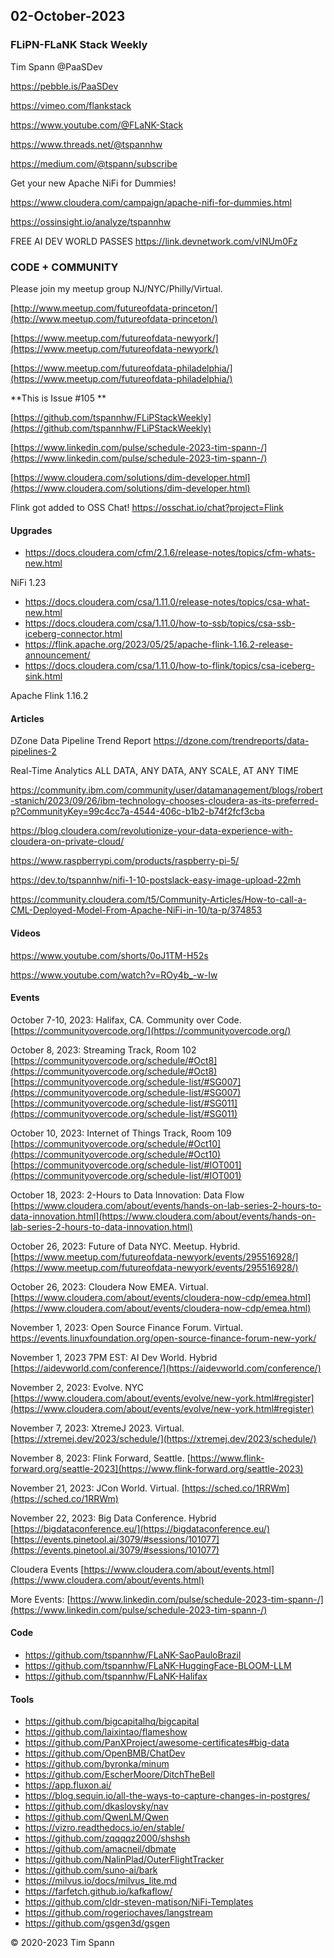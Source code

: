 ## 02-October-2023

### FLiPN-FLaNK Stack Weekly

Tim Spann @PaaSDev

https://pebble.is/PaaSDev

https://vimeo.com/flankstack

https://www.youtube.com/@FLaNK-Stack

https://www.threads.net/@tspannhw

https://medium.com/@tspann/subscribe

Get your new Apache NiFi for Dummies!

https://www.cloudera.com/campaign/apache-nifi-for-dummies.html

https://ossinsight.io/analyze/tspannhw

FREE AI DEV WORLD PASSES
https://link.devnetwork.com/vINUm0Fz

### CODE + COMMUNITY

Please join my meetup group NJ/NYC/Philly/Virtual. 

[http://www.meetup.com/futureofdata-princeton/](http://www.meetup.com/futureofdata-princeton/)

[https://www.meetup.com/futureofdata-newyork/](https://www.meetup.com/futureofdata-newyork/)

[https://www.meetup.com/futureofdata-philadelphia/](https://www.meetup.com/futureofdata-philadelphia/)


**This is Issue #105 **

[https://github.com/tspannhw/FLiPStackWeekly](https://github.com/tspannhw/FLiPStackWeekly)

[https://www.linkedin.com/pulse/schedule-2023-tim-spann-/](https://www.linkedin.com/pulse/schedule-2023-tim-spann-/)

[https://www.cloudera.com/solutions/dim-developer.html](https://www.cloudera.com/solutions/dim-developer.html)

Flink got added to OSS Chat!   https://osschat.io/chat?project=Flink

#### Upgrades

* https://docs.cloudera.com/cfm/2.1.6/release-notes/topics/cfm-whats-new.html

NiFi 1.23

* https://docs.cloudera.com/csa/1.11.0/release-notes/topics/csa-what-new.html
* https://docs.cloudera.com/csa/1.11.0/how-to-ssb/topics/csa-ssb-iceberg-connector.html
* https://flink.apache.org/2023/05/25/apache-flink-1.16.2-release-announcement/
* https://docs.cloudera.com/csa/1.11.0/how-to-flink/topics/csa-iceberg-sink.html

Apache Flink 1.16.2


#### Articles

DZone Data Pipeline Trend Report
https://dzone.com/trendreports/data-pipelines-2

Real-Time Analytics
ALL DATA, ANY DATA, ANY SCALE, AT ANY TIME


https://community.ibm.com/community/user/datamanagement/blogs/robert-stanich/2023/09/26/ibm-technology-chooses-cloudera-as-its-preferred-p?CommunityKey=99c4cc7a-4544-406c-b1b2-b74f2fcf3cba

https://blog.cloudera.com/revolutionize-your-data-experience-with-cloudera-on-private-cloud/

https://www.raspberrypi.com/products/raspberry-pi-5/

https://dev.to/tspannhw/nifi-1-10-postslack-easy-image-upload-22mh

https://community.cloudera.com/t5/Community-Articles/How-to-call-a-CML-Deployed-Model-From-Apache-NiFi-in-10/ta-p/374853


#### Videos



https://www.youtube.com/shorts/0oJ1TM-H52s

https://www.youtube.com/watch?v=ROy4b_-w-Iw


#### Events


October 7-10, 2023:  Halifax, CA.   Community over Code.
[https://communityovercode.org/](https://communityovercode.org/)

October 8, 2023:  Streaming Track, Room 102
[https://communityovercode.org/schedule/#Oct8](https://communityovercode.org/schedule/#Oct8)
[https://communityovercode.org/schedule-list/#SG007](https://communityovercode.org/schedule-list/#SG007)
[https://communityovercode.org/schedule-list/#SG011](https://communityovercode.org/schedule-list/#SG011)

October 10, 2023:  Internet of Things Track, Room 109
[https://communityovercode.org/schedule/#Oct10](https://communityovercode.org/schedule/#Oct10)
[https://communityovercode.org/schedule-list/#IOT001](https://communityovercode.org/schedule-list/#IOT001)

October 18, 2023:  2-Hours to Data Innovation:   Data Flow
[https://www.cloudera.com/about/events/hands-on-lab-series-2-hours-to-data-innovation.html](https://www.cloudera.com/about/events/hands-on-lab-series-2-hours-to-data-innovation.html)

October 26, 2023:   Future of Data NYC.   Meetup.   Hybrid.
[https://www.meetup.com/futureofdata-newyork/events/295516928/](https://www.meetup.com/futureofdata-newyork/events/295516928/)

October 26, 2023:   Cloudera Now EMEA. Virtual.
[https://www.cloudera.com/about/events/cloudera-now-cdp/emea.html](https://www.cloudera.com/about/events/cloudera-now-cdp/emea.html)

November 1, 2023: Open Source Finance Forum.  Virtual.
[https://events.linuxfoundation.org/open-source-finance-forum-new-york/
](https://events.linuxfoundation.org/open-source-finance-forum-new-york/
)

November 1, 2023 7PM EST:  AI Dev World.  Hybrid
[https://aidevworld.com/conference/](https://aidevworld.com/conference/)

November 2, 2023:  Evolve. NYC
[https://www.cloudera.com/about/events/evolve/new-york.html#register](https://www.cloudera.com/about/events/evolve/new-york.html#register)

November 7, 2023: XtremeJ 2023. Virtual.
[https://xtremej.dev/2023/schedule/](https://xtremej.dev/2023/schedule/)

November 8, 2023: Flink Forward, Seattle.
[https://www.flink-forward.org/seattle-2023](https://www.flink-forward.org/seattle-2023)

November 21, 2023: JCon World. Virtual.
[https://sched.co/1RRWm](https://sched.co/1RRWm)

November 22, 2023: Big Data Conference.   Hybrid  
[https://bigdataconference.eu/](https://bigdataconference.eu/)
[https://events.pinetool.ai/3079/#sessions/101077](https://events.pinetool.ai/3079/#sessions/101077)

Cloudera Events
[https://www.cloudera.com/about/events.html](https://www.cloudera.com/about/events.html)

More Events:
[https://www.linkedin.com/pulse/schedule-2023-tim-spann-/](https://www.linkedin.com/pulse/schedule-2023-tim-spann-/)


#### Code

* https://github.com/tspannhw/FLaNK-SaoPauloBrazil
* https://github.com/tspannhw/FLaNK-HuggingFace-BLOOM-LLM
* https://github.com/tspannhw/FLaNK-Halifax

  
#### Tools

* https://github.com/bigcapitalhq/bigcapital
* https://github.com/laixintao/flameshow
* https://github.com/PanXProject/awesome-certificates#big-data
* https://github.com/OpenBMB/ChatDev
* https://github.com/byronka/minum
* https://github.com/EscherMoore/DitchTheBell
* https://app.fluxon.ai/
* https://blog.sequin.io/all-the-ways-to-capture-changes-in-postgres/
* https://github.com/dkaslovsky/nav
* https://github.com/QwenLM/Qwen
* https://vizro.readthedocs.io/en/stable/
* https://github.com/zqqqqz2000/shshsh
* https://github.com/amacneil/dbmate
* https://github.com/NalinPlad/OuterFlightTracker
* https://github.com/suno-ai/bark
* https://milvus.io/docs/milvus_lite.md
* https://farfetch.github.io/kafkaflow/
* https://github.com/cldr-steven-matison/NiFi-Templates
* https://github.com/rogeriochaves/langstream
* https://github.com/gsgen3d/gsgen
  


&copy; 2020-2023 Tim Spann
